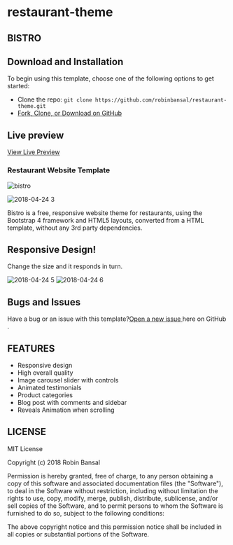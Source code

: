 # restaurant-theme

## BISTRO

## Download and Installation

To begin using this template, choose one of the following options to get started:
- Clone the repo: `git clone https://github.com/robinbansal/restaurant-theme.git`
- [Fork, Clone, or Download on GitHub](https://github.com/robinbansal/restaurant-theme)

## Live preview
 [View Live Preview](https://robinbansal.github.io/restau_theme/)
### Restaurant Website Template

![bistro](https://user-images.githubusercontent.com/26331958/39125318-2abfa316-471c-11e8-9368-505ad1a59789.png)

![2018-04-24 3](https://user-images.githubusercontent.com/26331958/39189456-eae38a9e-47ef-11e8-8a9e-6cc320198453.png)

Bistro is a free, responsive website theme for restaurants, using the Bootstrap 4 framework and HTML5 layouts, converted from a HTML template, without any 3rd party dependencies.

## Responsive Design!

Change the size and it responds in turn.

![2018-04-24 5](https://user-images.githubusercontent.com/26331958/39194487-7f07a5ec-47fb-11e8-8d36-69850d1f1285.png)     ![2018-04-24 6](https://user-images.githubusercontent.com/26331958/39194518-8f32cc94-47fb-11e8-9076-d9701ab98d6a.png)                                                 




## Bugs and Issues
 Have a bug or an issue with this template?[Open a new issue ](https://github.com/robinbansal/restaurant-theme/issues/new) here on GitHub .

## FEATURES
 - Responsive design
 - High overall quality
 - Image carousel slider with controls
 - Animated testimonials
 - Product categories
 - Blog post with comments and sidebar
 - Reveals Animation when scrolling

## LICENSE 
  
  MIT License

Copyright (c) 2018 Robin Bansal

Permission is hereby granted, free of charge, to any person obtaining a copy
of this software and associated documentation files (the "Software"), to deal
in the Software without restriction, including without limitation the rights
to use, copy, modify, merge, publish, distribute, sublicense, and/or sell
copies of the Software, and to permit persons to whom the Software is
furnished to do so, subject to the following conditions:

The above copyright notice and this permission notice shall be included in all
copies or substantial portions of the Software.

